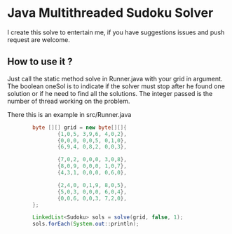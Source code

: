 # Java Multithreaded Sudoku Solver

I create this solve to entertain me, if you have suggestions issues and push request are welcome.

## How to use it ?

Just call the static method solve in Runner.java with your grid in argument. 
The boolean oneSol is to indicate if the solver must stop after he found one solution or if he need to find all the solutions.
The integer passed is the number of thread working on the problem.

There this is an example in src/Runner.java 
```java
        byte [][] grid = new byte[][]{
                {1,0,5, 3,9,6, 4,0,2},
                {0,0,0, 0,0,5, 0,1,0},
                {6,9,4, 0,8,2, 0,0,3},

                {7,0,2, 0,0,0, 3,0,8},
                {8,0,9, 0,0,0, 1,0,7},
                {4,3,1, 0,0,0, 0,6,0},

                {2,4,0, 0,1,9, 8,0,5},
                {5,0,3, 0,0,0, 6,0,4},
                {0,0,6, 0,0,3, 7,2,0},
        };

        LinkedList<Sudoku> sols = solve(grid, false, 1);
        sols.forEach(System.out::println);
```